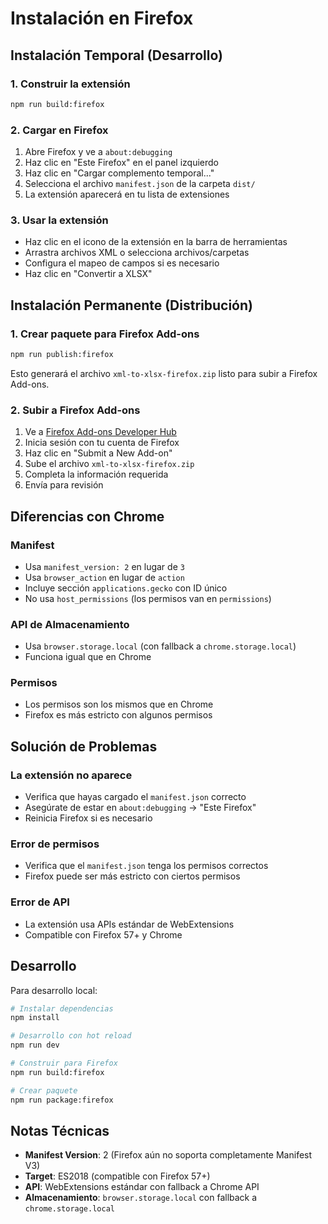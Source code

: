 # Instalación en Firefox

## Instalación Temporal (Desarrollo)

### 1. Construir la extensión

```bash
npm run build:firefox
```

### 2. Cargar en Firefox

1. Abre Firefox y ve a `about:debugging`
2. Haz clic en "Este Firefox" en el panel izquierdo
3. Haz clic en "Cargar complemento temporal..."
4. Selecciona el archivo `manifest.json` de la carpeta `dist/`
5. La extensión aparecerá en tu lista de extensiones

### 3. Usar la extensión

- Haz clic en el icono de la extensión en la barra de herramientas
- Arrastra archivos XML o selecciona archivos/carpetas
- Configura el mapeo de campos si es necesario
- Haz clic en "Convertir a XLSX"

## Instalación Permanente (Distribución)

### 1. Crear paquete para Firefox Add-ons

```bash
npm run publish:firefox
```

Esto generará el archivo `xml-to-xlsx-firefox.zip` listo para subir a Firefox Add-ons.

### 2. Subir a Firefox Add-ons

1. Ve a [Firefox Add-ons Developer Hub](https://addons.mozilla.org/developers/)
2. Inicia sesión con tu cuenta de Firefox
3. Haz clic en "Submit a New Add-on"
4. Sube el archivo `xml-to-xlsx-firefox.zip`
5. Completa la información requerida
6. Envía para revisión

## Diferencias con Chrome

### Manifest
- Usa `manifest_version: 2` en lugar de `3`
- Usa `browser_action` en lugar de `action`
- Incluye sección `applications.gecko` con ID único
- No usa `host_permissions` (los permisos van en `permissions`)

### API de Almacenamiento
- Usa `browser.storage.local` (con fallback a `chrome.storage.local`)
- Funciona igual que en Chrome

### Permisos
- Los permisos son los mismos que en Chrome
- Firefox es más estricto con algunos permisos

## Solución de Problemas

### La extensión no aparece
- Verifica que hayas cargado el `manifest.json` correcto
- Asegúrate de estar en `about:debugging` → "Este Firefox"
- Reinicia Firefox si es necesario

### Error de permisos
- Verifica que el `manifest.json` tenga los permisos correctos
- Firefox puede ser más estricto con ciertos permisos

### Error de API
- La extensión usa APIs estándar de WebExtensions
- Compatible con Firefox 57+ y Chrome

## Desarrollo

Para desarrollo local:

```bash
# Instalar dependencias
npm install

# Desarrollo con hot reload
npm run dev

# Construir para Firefox
npm run build:firefox

# Crear paquete
npm run package:firefox
```

## Notas Técnicas

- **Manifest Version**: 2 (Firefox aún no soporta completamente Manifest V3)
- **Target**: ES2018 (compatible con Firefox 57+)
- **API**: WebExtensions estándar con fallback a Chrome API
- **Almacenamiento**: `browser.storage.local` con fallback a `chrome.storage.local` 